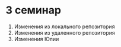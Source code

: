 # 3 семинар
1. Изменения из локального репозитория
2. Изменения из удаленного репозитория
3. Изменения Юлии